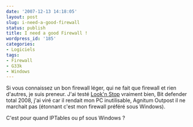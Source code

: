 ```yaml
---
date: '2007-12-13 14:18:05'
layout: post
slug: i-need-a-good-firewall
status: publish
title: I need a good Firewall !
wordpress_id: '185'
categories:
- Logiciels
tags:
- Firewall
- G33k
- Windows
---
```



Si vous connaissez un bon firewall léger, qui ne fait que firewall et rien d'autres, je suis preneur. J'ai testé [Look'n Stop](http://www.looknstop.com/) vraiment bien, Bit defender total 2008, j'ai viré car il rendait mon PC inutilisable, Agnitum Outpost il ne marchait pas (étonnant c'est mon firewall préféré sous Windows).

C'est pour quand IPTables ou pf sous Windows ?


